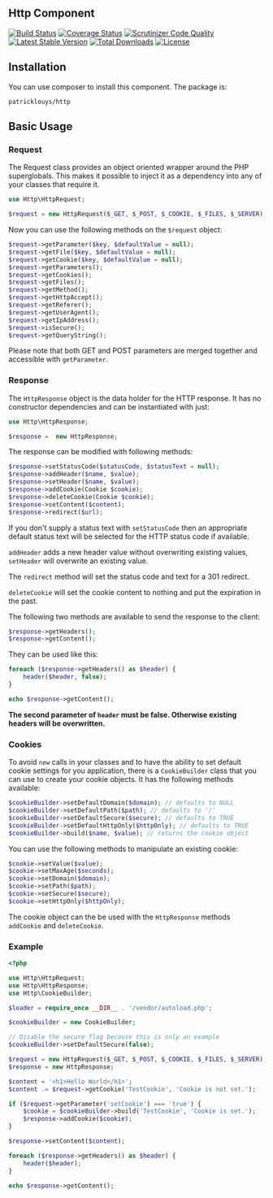 ## Http Component

[![Build Status](https://travis-ci.org/PatrickLouys/http.svg?branch=master)](https://travis-ci.org/PatrickLouys/http) [![Coverage Status](https://coveralls.io/repos/PatrickLouys/http/badge.png?branch=master)](https://coveralls.io/r/PatrickLouys/http?branch=master) [![Scrutinizer Code Quality](https://scrutinizer-ci.com/g/PatrickLouys/http/badges/quality-score.png?b=master)](https://scrutinizer-ci.com/g/PatrickLouys/http/?branch=master) [![Latest Stable Version](https://poser.pugx.org/patricklouys/http/v/stable.svg)](https://packagist.org/packages/patricklouys/http) [![Total Downloads](https://poser.pugx.org/patricklouys/http/downloads.svg)](https://packagist.org/packages/patricklouys/http) [![License](https://poser.pugx.org/patricklouys/http/license.svg)](https://packagist.org/packages/patricklouys/http)

## Installation

You can use composer to install this component. The package is: 
```
patricklouys/http
```

## Basic Usage

### Request

The Request class provides an object oriented wrapper around the PHP superglobals. This makes it possible to inject it as a dependency into any of your classes that require it.


```php
use Http\HttpRequest;

$request = new HttpRequest($_GET, $_POST, $_COOKIE, $_FILES, $_SERVER);
```

Now you can use the following methods on the `$request` object:
```php
$request->getParameter($key, $defaultValue = null);
$request->getFile($key, $defaultValue = null);
$request->getCookie($key, $defaultValue = null);
$request->getParameters();
$request->getCookies();
$request->getFiles();
$request->getMethod();
$request->getHttpAccept();
$request->getReferer();
$request->getUserAgent();
$request->getIpAddress();
$request->isSecure();
$request->getQueryString();
```

Please note that both GET and POST parameters are merged together and accessible with `getParameter`.

### Response

The `HttpResponse` object is the data holder for the HTTP response. It has no constructor dependencies and can be instantiated with just:
```php
use Http\HttpResponse;

$response =  new HttpResponse;
```

The response can be modified with following methods:

```php
$response->setStatusCode($statusCode, $statusText = null);
$response->addHeader($name, $value);
$response->setHeader($name, $value);
$response->addCookie(Cookie $cookie);
$response->deleteCookie(Cookie $cookie);
$response->setContent($content);
$response->redirect($url);
```

If you don't supply a status text with `setStatusCode` then an appropriate default status text will be selected for the HTTP status code if available.

`addHeader` adds a new header value without overwriting existing values, `setHeader` will overwrite an existing value.

The `redirect` method will set the status code and text for a 301 redirect.

`deleteCookie` will set the cookie content to nothing and put the expiration in the past.

The following two methods are available to send the response to the client:
```php
$response->getHeaders();
$response->getContent();
```

They can be used like this:
```php
foreach ($response->getHeaders() as $header) {
    header($header, false);
}

echo $response->getContent();
```

**The second parameter of `header` must be false. Otherwise existing headers will be overwritten.**

### Cookies

To avoid `new` calls in your classes and to have the ability to set default cookie settings for you application, there is a `CookieBuilder` class that you can use to create your cookie objects. It has the following methods available:

```php
$cookieBuilder->setDefaultDomain($domain); // defaults to NULL
$cookieBuilder->setDefaultPath($path); // defaults to '/'
$cookieBuilder->setDefaultSecure($secure); // defaults to TRUE
$cookieBuilder->setDefaultHttpOnly($httpOnly); // defaults to TRUE
$cookieBuilder->build($name, $value); // returns the cookie object
```

You can use the following methods to manipulate an existing cookie:

```php
$cookie->setValue($value);
$cookie->setMaxAge($seconds);
$cookie->setDomain($domain);
$cookie->setPath($path);
$cookie->setSecure($secure);
$cookie->setHttpOnly($httpOnly);
```

The cookie object can the be used with the `HttpResponse` methods `addCookie` and `deleteCookie`. 

### Example

```php
<?php

use Http\HttpRequest;
use Http\HttpResponse;
use Http\CookieBuilder;

$loader = require_once __DIR__ . '/vendor/autoload.php';

$cookieBuilder = new CookieBuilder;

// Disable the secure flag because this is only an example
$cookieBuilder->setDefaultSecure(false);

$request = new HttpRequest($_GET, $_POST, $_COOKIE, $_FILES, $_SERVER);
$response = new HttpResponse;

$content = '<h1>Hello World</h1>';
$content .= $request->getCookie('TestCookie', 'Cookie is not set.');

if ($request->getParameter('setCookie') === 'true') {
    $cookie = $cookieBuilder->build('TestCookie', 'Cookie is set.');
    $response->addCookie($cookie);
}

$response->setContent($content);

foreach ($response->getHeaders() as $header) {
    header($header);
}

echo $response->getContent();
```
